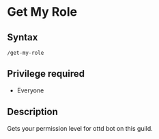 # Get My Role

## Syntax

`/get-my-role`

## Privilege required

- Everyone


## Description

Gets your permission level for ottd bot on this guild.